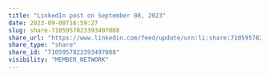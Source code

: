 ```yaml
---
title: "LinkedIn post on September 08, 2023"
date: 2023-09-08T16:59:27
slug: share-7105957823393497088
share_url: "https://www.linkedin.com/feed/update/urn:li:share:7105957823393497088"
share_type: "share"
share_id: "7105957823393497088"
visibility: "MEMBER_NETWORK"
---
```



